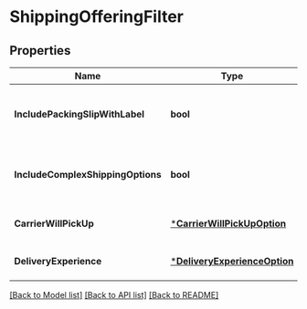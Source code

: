 # ShippingOfferingFilter

## Properties
Name | Type | Description | Notes
------------ | ------------- | ------------- | -------------
**IncludePackingSlipWithLabel** | **bool** | When true, include a packing slip with the label. | [optional] [default to null]
**IncludeComplexShippingOptions** | **bool** | When true, include complex shipping options. | [optional] [default to null]
**CarrierWillPickUp** | [***CarrierWillPickUpOption**](CarrierWillPickUpOption.md) |  | [optional] [default to null]
**DeliveryExperience** | [***DeliveryExperienceOption**](DeliveryExperienceOption.md) |  | [optional] [default to null]

[[Back to Model list]](../README.md#documentation-for-models) [[Back to API list]](../README.md#documentation-for-api-endpoints) [[Back to README]](../README.md)

